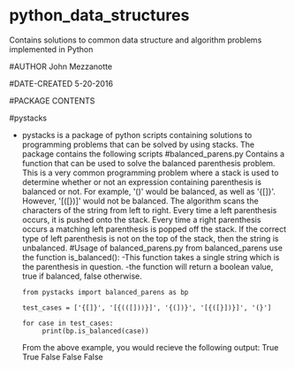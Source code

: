 # python_data_structures
Contains solutions to common data structure and algorithm problems implemented in Python

#AUTHOR
John Mezzanotte

#DATE-CREATED 
5-20-2016

#PACKAGE CONTENTS

#pystacks
  - pystacks is a package of python scripts containing solutions to programming problems that can be solved by using stacks. The 
  package contains the following scripts
#balanced_parens.py 
      Contains a function that can be used to solve the balanced parenthesis problem. This is a very 
      common programming problem where a stack is used to determine whether or not an expression containing parenthesis is 
      balanced or not. For example, '()' would be balanced, as well as '{[]}'. However, '[([})]' would not be balanced. 
      The algorithm scans the characters of the string from left to right. Every time a left parenthesis occurs, it 
      is pushed onto the stack. Every time a right parenthesis occurs a matching left parenthesis is popped off the stack. 
      If the correct type of left parenthesis is not on the top of the stack, then the string is unbalanced. 
#Usage of balanced_parens.py 
        from balanced_parens use the function is_balanced():
	-This function takes a single string which is the parenthesis in question. 
        -the function will return a boolean value, true if balanced, false otherwise. 
      ```
      from pystacks import balanced_parens as bp 

      test_cases = ['{[]}', '[{(([]))}]', '{(])}', '[{([}])}]', '(}']

      for case in test_cases:
	       print(bp.is_balanced(case))
      
      ```
      
      From the above example, you would recieve the following output: 
        True True False False False
      
    
